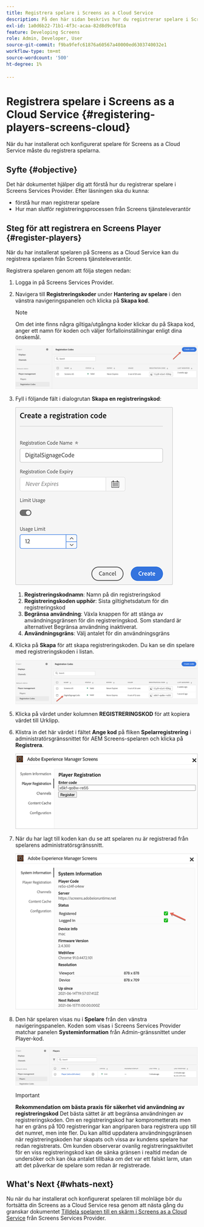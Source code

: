 ```yaml
---
title: Registrera spelare i Screens as a Cloud Service
description: På den här sidan beskrivs hur du registrerar spelare i Screens as a Cloud Service.
exl-id: 1a0d6b22-71b1-4f3c-acaa-82d8d9c0f81a
feature: Developing Screens
role: Admin, Developer, User
source-git-commit: f9ba9fefc61876a60567a40000ed6303740032e1
workflow-type: tm+mt
source-wordcount: '500'
ht-degree: 1%

---
```


# Registrera spelare i Screens as a Cloud Service {#registering-players-screens-cloud}

När du har installerat och konfigurerat spelare för Screens as a Cloud Service måste du registrera spelarna.

## Syfte {#objective}

Det här dokumentet hjälper dig att förstå hur du registrerar spelare i Screens Services Provider. Efter läsningen ska du kunna:

* förstå hur man registrerar spelare
* Hur man slutför registreringsprocessen från Screens tjänsteleverantör

## Steg för att registrera en Screens Player {#register-players}

När du har installerat spelaren på Screens as a Cloud Service kan du registrera spelaren från Screens tjänsteleverantör.

Registrera spelaren genom att följa stegen nedan:

1. Logga in på Screens Services Provider.

1. Navigera till **Registreringskoder** under **Hantering av spelare** i den vänstra navigeringspanelen och klicka på **Skapa kod**.

   >[!NOTE]
   >Om det inte finns några giltiga/utgångna koder klickar du på Skapa kod, anger ett namn för koden och väljer förfalloinställningar enligt dina önskemål.

   ![bild](/help/screens-cloud/assets/player/register-player1.png)

1. Fyll i följande fält i dialogrutan **Skapa en registreringskod**:

   ![bild](/help/screens-cloud/assets/player/register-player2.png)

   1. **Registreringskodnamn**: Namn på din registreringskod
   1. **Registreringskoden upphör**: Sista giltighetsdatum för din registreringskod
   1. **Begränsa användning**: Växla knappen för att stänga av användningsgränsen för din registreringskod. Som standard är alternativet Begränsa användning inaktiverat.
   1. **Användningsgräns**: Välj antalet för din användningsgräns

1. Klicka på **Skapa** för att skapa registreringskoden. Du kan se din spelare med registreringskoden i listan.

   ![bild](/help/screens-cloud/assets/player/register-player3.png)

1. Klicka på värdet under kolumnen **REGISTRERINGSKOD** för att kopiera värdet till Urklipp.

1. Klistra in det här värdet i fältet **Ange kod** på fliken **Spelarregistrering** i administratörsgränssnittet för AEM Screens-spelaren och klicka på **Registrera**.

   ![bild](/help/screens-cloud/assets/player/register-player4.png)


1. När du har lagt till koden kan du se att spelaren nu är registrerad från spelarens administratörsgränssnitt.

   ![bild](/help/screens-cloud/assets/player/register-player5.png)

1. Den här spelaren visas nu i **Spelare** från den vänstra navigeringspanelen. Koden som visas i Screens Services Provider matchar panelen **Systeminformation** från Admin-gränssnittet under Player-kod.

   ![bild](/help/screens-cloud/assets/player/register-player6.png)

   >[!IMPORTANT]
   >**Rekommendation om bästa praxis för säkerhet vid användning av registreringskod**
   >Det bästa sättet är att begränsa användningen av registreringskoden. Om en registreringskod har komprometterats men har en gräns på 100 registreringar kan angriparen bara registrera upp till det numret, men inte fler. Du kan alltid uppdatera användningsgränsen när registreringskoden har skapats och vissa av kundens spelare har redan registrerats. Om kunden observerar ovanlig registreringsaktivitet för en viss registreringskod kan de sänka gränsen i realtid medan de undersöker och kan öka antalet tillbaka om det var ett falskt larm, utan att det påverkar de spelare som redan är registrerade.


## What&#39;s Next {#whats-next}

Nu när du har installerat och konfigurerat spelaren till molnläge bör du fortsätta din Screens as a Cloud Service resa genom att nästa gång du granskar dokumentet [Tilldela spelaren till en skärm i Screens as a Cloud Service](/help/screens-cloud/managing-players-registration/assigning-player-display.md) från Screens Services Provider.
